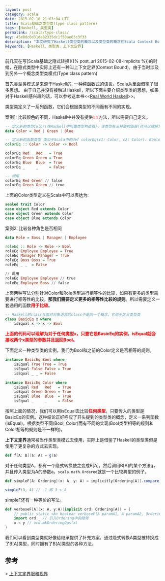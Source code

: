 ```yaml
---
layout: post
category: scala
date: 2015-02-10 21:03:04 UTC
title: Scala基础之类型类(type class pattern)
tags: [Haskell, 类型类]
permalink: /scala/type-class/
key: 45e8dc0d31da82335dc1f50ae63c3f33
description: "本文研究了Haskell类型类的概念以及类型类的概念在Scala Context Bound的运用"
keywords: [Haskell，类型类，上下文定界]
---
```


前几天在写[Scala基础之隐式转换]({% post_url 2015-02-08-implicits %})的时候，在隐式类型中实际上还有一种叫上下文定界(Context Bound)，由于当时涉及到另外一个概念类型类模式(Type class pattern)

首先类型类模式是来源于Haskell的, 一种纯函数式的语言。Scala从里面借鉴了很多思想。
由于自己并没有接触过Haskell，所以下面主要介绍类型类的思想，如果对于Haskell感兴趣的话，可以参考这本书<<[Real World Haskell](http://rwh.readthedocs.org/en/latest/)>>。

类型类定义了一系列函数，它们会根据类型的不同而有不同的实现。

案例1: 比较颜色的不同，Haskell中并没有提供<b style= "color: red">==</b>方法，所以需要自己定义。

```haskell
-- 定义新的类型Color(在Haskell中叫做类型构造器)，该类型有三种值构造器(也可以理解为该类型的三种实例)，并且都不用接受参数
data Color = Red | Green | Blue

-- 定义新的函数类型 类似于Scala中的def colorEq(c1: Color, c2: Color): Boolean
colorEq :: Color -> Color -> Bool 

colorEq Red   Red   = True
colorEq Green Green = True
colorEq Blue  Blue  = True
colorEq _     _     = False

-- 调用
colorEq Red Green // false
colorEq Green Green // true
```

上面的Color类型定义在Scala中可以表达为:

```scala
sealed trait Color
case object Red extends Color
case object Green extends Color
case object Blue extends Color
```

案例2: 比较各种角色是否相同

```haskell
data Role = Boss | Manager | Employee

roleEq :: Role -> Role -> Bool
roleEq Employee Employee = True
roleEq Manager Manager = True
roleEq Boss Boss = True
roleEq _ _  = False

// 调用
roleEq Employee Employee // true
roleEq Employee Boss // false
```

上面两种写法分别针对Color和Role类型进行相等性的比较，如果有更多的类型需要进行相等性的比较，**那我们需要定义更多的相等性比较的规则**。所以需要定义一套通用的函数<b style="color:red">用于比较</b>。

```haskell
-- Haskell的class与面对对象语言的class不是同一个概念，它用于定义类型类
class BasicEq x where
    isEqual x -> x -> Bool
```

<b style="color:red">上面的代码可以理解为对于任何类型x，只要它是BasicEq的实例，isEqual就会接收两个x类型的参数并且返回Bool。</b>

下面定义一种类型类的实例，我们为Bool和之前的Color定义是否相等的规则。

```haskell
instance BasicEq Bool where
    isEqual True True = True 
    isEqual False False = True 
    isEqual _ _ = False 
    
instance BasicEq Color where
    isEqual Red   Red   = True
    isEqual Green Green = True
    isEqual Blue  Blue  = True
    isEqual _     _     = False
```

按照上面的情况，我们可以用isEqual去比较<b style="color:red">任何类型</b>，只要传入的类型是BasicEq的实例。这种结论正好呼应了开头提到的类型类的概念，定义一系列函数(isEqual)，根据类型不同(Bool, Color)而有不同的实现(Bool类型相等的规则和Color相等的规则是不一样的)。

**上下文定界**通常被当作类型类模式去使用，实际上是借鉴了Haskell的类型类但是使用了更复杂的方式去实现。

```scala
def f[A: B](a: A) = g(a)
```

对于任何类型A，都有一个隐式转换使之变成B[A]。然后调用B[A]的某个方法g，并且传入类型为A的参数a。`scala.math.Ordered`就是一个比较典型的例子。

```scala
def simpleF[A: Ordering](x: A, y: A) = implicitly[Ordering[A]].compare(x, y)

simpleF(3, 4) // -1 即 3 < 4   
```

simpleF还有一种等价的写法。

```scala
def verboseF[A](x: A, y:A)(implicit ord: Ordering[A]) = {
    // public static <A> boolean verboseF(A paramA1, A paramA2, Ordering<A> paramOrdering)
    import ord._ // 引入Ordering中的隐转
    x < y // ord.mkOrderingOps(x)
}
```

我们可以看到类型类就好像给继承提供了补充方案，通过隐式转换A类型被转换成了B[A]类型，同时拥有了B[A]类型的各种方法。

##  参考

\> [上下文定界限和视界](http://docs.scala-lang.org/tutorials/FAQ/context-and-view-bounds.html)

